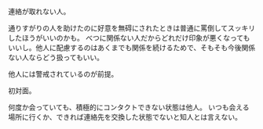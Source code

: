 連絡が取れない人。

通りすがりの人を助けたのに好意を無碍にされたときは普通に罵倒してスッキリしたほうがいいのかも。
べつに関係ない人だからどれだけ印象が悪くなってもいいし。他人に配慮するのはあくまでも関係を続けるためで、そもそも今後関係ない人ならどう扱ってもいい。

他人には警戒されているのが前提。

初対面。

何度か会っていても、積極的にコンタクトできない状態は他人。
いつも会える場所に行くか、できれば連絡先を交換した状態でないと知人とは言えない。
